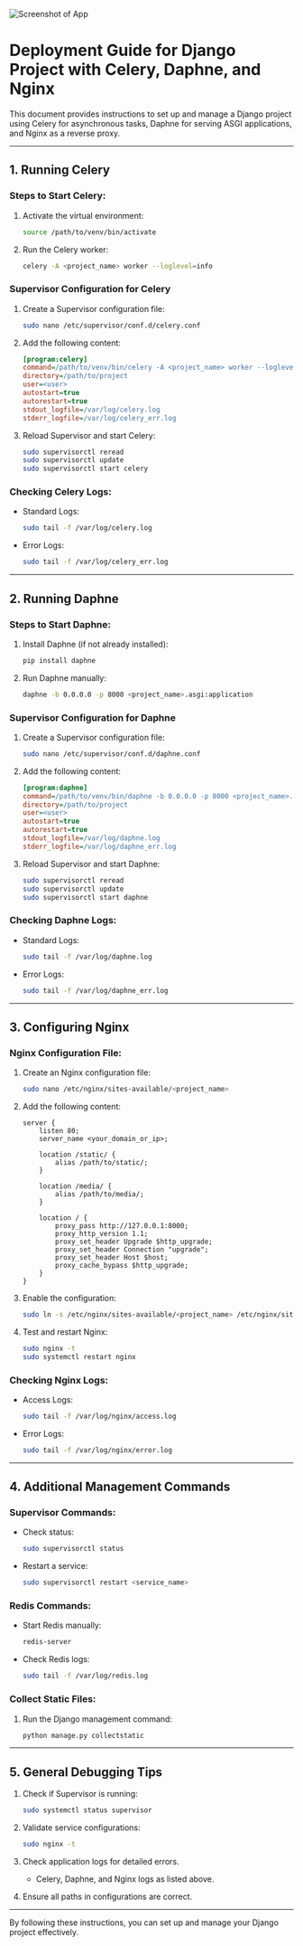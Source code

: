 ![Screenshot of App](hrms/screenshots/img1.png "Screenshot")


# Deployment Guide for Django Project with Celery, Daphne, and Nginx

This document provides instructions to set up and manage a Django project using Celery for asynchronous tasks, Daphne for serving ASGI applications, and Nginx as a reverse proxy.

---

## **1. Running Celery**

### **Steps to Start Celery:**
1. Activate the virtual environment:
   ```bash
   source /path/to/venv/bin/activate
   ```

2. Run the Celery worker:
   ```bash
   celery -A <project_name> worker --loglevel=info
   ```

### **Supervisor Configuration for Celery**
1. Create a Supervisor configuration file:
   ```bash
   sudo nano /etc/supervisor/conf.d/celery.conf
   ```

2. Add the following content:
   ```ini
   [program:celery]
   command=/path/to/venv/bin/celery -A <project_name> worker --loglevel=info
   directory=/path/to/project
   user=<user>
   autostart=true
   autorestart=true
   stdout_logfile=/var/log/celery.log
   stderr_logfile=/var/log/celery_err.log
   ```

3. Reload Supervisor and start Celery:
   ```bash
   sudo supervisorctl reread
   sudo supervisorctl update
   sudo supervisorctl start celery
   ```

### **Checking Celery Logs:**
- Standard Logs:
  ```bash
  sudo tail -f /var/log/celery.log
  ```
- Error Logs:
  ```bash
  sudo tail -f /var/log/celery_err.log
  ```

---

## **2. Running Daphne**

### **Steps to Start Daphne:**
1. Install Daphne (if not already installed):
   ```bash
   pip install daphne
   ```

2. Run Daphne manually:
   ```bash
   daphne -b 0.0.0.0 -p 8000 <project_name>.asgi:application
   ```

### **Supervisor Configuration for Daphne**
1. Create a Supervisor configuration file:
   ```bash
   sudo nano /etc/supervisor/conf.d/daphne.conf
   ```

2. Add the following content:
   ```ini
   [program:daphne]
   command=/path/to/venv/bin/daphne -b 0.0.0.0 -p 8000 <project_name>.asgi:application
   directory=/path/to/project
   user=<user>
   autostart=true
   autorestart=true
   stdout_logfile=/var/log/daphne.log
   stderr_logfile=/var/log/daphne_err.log
   ```

3. Reload Supervisor and start Daphne:
   ```bash
   sudo supervisorctl reread
   sudo supervisorctl update
   sudo supervisorctl start daphne
   ```

### **Checking Daphne Logs:**
- Standard Logs:
  ```bash
  sudo tail -f /var/log/daphne.log
  ```
- Error Logs:
  ```bash
  sudo tail -f /var/log/daphne_err.log
  ```

---

## **3. Configuring Nginx**

### **Nginx Configuration File:**
1. Create an Nginx configuration file:
   ```bash
   sudo nano /etc/nginx/sites-available/<project_name>
   ```

2. Add the following content:
   ```nginx
   server {
       listen 80;
       server_name <your_domain_or_ip>;

       location /static/ {
           alias /path/to/static/;
       }

       location /media/ {
           alias /path/to/media/;
       }

       location / {
           proxy_pass http://127.0.0.1:8000;
           proxy_http_version 1.1;
           proxy_set_header Upgrade $http_upgrade;
           proxy_set_header Connection "upgrade";
           proxy_set_header Host $host;
           proxy_cache_bypass $http_upgrade;
       }
   }
   ```

3. Enable the configuration:
   ```bash
   sudo ln -s /etc/nginx/sites-available/<project_name> /etc/nginx/sites-enabled/
   ```

4. Test and restart Nginx:
   ```bash
   sudo nginx -t
   sudo systemctl restart nginx
   ```

### **Checking Nginx Logs:**
- Access Logs:
  ```bash
  sudo tail -f /var/log/nginx/access.log
  ```
- Error Logs:
  ```bash
  sudo tail -f /var/log/nginx/error.log
  ```

---

## **4. Additional Management Commands**

### **Supervisor Commands:**
- Check status:
  ```bash
  sudo supervisorctl status
  ```
- Restart a service:
  ```bash
  sudo supervisorctl restart <service_name>
  ```

### **Redis Commands:**
- Start Redis manually:
  ```bash
  redis-server
  ```
- Check Redis logs:
  ```bash
  sudo tail -f /var/log/redis.log
  ```

### **Collect Static Files:**
1. Run the Django management command:
   ```bash
   python manage.py collectstatic
   ```

---

## **5. General Debugging Tips**
1. Check if Supervisor is running:
   ```bash
   sudo systemctl status supervisor
   ```

2. Validate service configurations:
   ```bash
   sudo nginx -t
   ```

3. Check application logs for detailed errors.
   - Celery, Daphne, and Nginx logs as listed above.

4. Ensure all paths in configurations are correct.

---

By following these instructions, you can set up and manage your Django project effectively.

